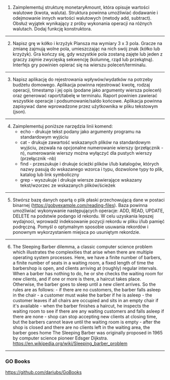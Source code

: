 1. Zaimplementuj strukturę monetaryAmount, która opisuje wartości walutowe (kwota, waluta).
   Struktura powinna umożliwiać dodawanie i odejmowanie innych wartości walutowych (metody add, subtract).
   Obsłuż wyjątek wynikający z próby wykonania operacji na różnych walutach. Dodaj funkcję konstruktora.

----


2. Napisz grę w kółko i krzyżyk
   Plansza ma wymiary 3 x 3 pola.
   Gracze na zmianę zajmują wolne pola, umieszczając na nich swój znak (kółko lub krzyżyk).
   Gra kończy się, gdy wszystkie pola zostaną zajęte lub jeden z graczy zajmie zwycięską sekwencję (kolumnę, rząd lub przekątną).
   Interfejs gry powinien opierać się na wierszu poleceń/terminalu.

---


3. Napisz aplikację do rejestrowania wpływów/wydatków na potrzeby budżetu domowego.
   Aplikacja powinna rejestrować kwotę, rodzaj operacji, timestamp i jej opis (podane jako argumenty wiersza poleceń)
   oraz generować raport/tabelę w terminalu. Raport powinien zawierać wszystkie operacje i podsumowanie/saldo końcowe.
   Aplikacja powinna zapisywać dane wprowadzone przez użytkownika w pliku tekstowym (json).

----

4. Zaimplementuj poniższe narzędzia linii komend:
   - echo - drukuje tekst podany jako argumenty programu na standardowym wyjściu
   - cat - drukuje zawartość wskazanych plików na standardowym wyjściu,
     zezwala na opcjonalne numerowanie wierszy (przełącznik -n),
     numerowanie wierszy można wyłączyć dla pustych wierszy (przełącznik -nb)
   - find - przeszukuje i drukuje ścieżki plików i/lub katalogów, których nazwy pasują do wskazanego wzorca i typu,
     dozwolone typy to plik, katalog lub link symboliczny
   - grep - wyszukuje i drukuje wiersze zawierające wskazany tekst/wzorzec ze wskazanych plików/ścieżek

----

5. Stwórsz bazę danych opartą o plik płaski przechowującą dane w postaci binarnej (https://gobyexample.com/reading-files).
   Baza powinna umożliwiać wykonywanie następujących operacje: ADD, READ, UPDATE, DELETE na podstwie podango id rekordu.
   W celu uzyskania lepszej wydajnoci, wprowadź indeksowanie pozycji rekordu w pliku i/lub pamięć podręczną.
   Pomyśl o optymalnym sposobie usuwania rekordów i ponownym wykorzystaniem miejsca po usuniętym rekordzie.


---

6. The Sleeping Barber dilemma, a classic computer science problem which illustrates the complexities that arise when 
   there are multiple operating system processes. Here, we have a finite number of barbers, a finite number of seats in 
   a waiting room, a fixed length of time the barbershop is open, and clients arriving at (roughly) regular intervals. 
   When a barber has nothing to do, he or she checks the waiting room for new clients, and if one or more is there, a 
   haircut takes place. Otherwise, the barber goes to sleep until a new client arrives. So the rules are as follows:
		- if there are no customers, the barber falls asleep in the chair
		- a customer must wake the barber if he is asleep
		- the customer leaves if all chairs are occupied and sits in an empty chair if it's available
		- when the barber finishes a haircut, he inspects the waiting room to see if there are any waiting customers
		  and falls asleep if there are none
		- shop can stop accepting new clients at closing time, but the barbers cannot leave until the waiting room is empty
		- after the shop is closed and there are no clients left in the waiting area, the barber goes home
   The Sleeping Barber was originally proposed in 1965 by computer science pioneer Edsger Dijkstra.
   https://en.wikipedia.org/wiki/Sleeping_barber_problem

-----

### GO Books 

https://github.com/dariubs/GoBooks
